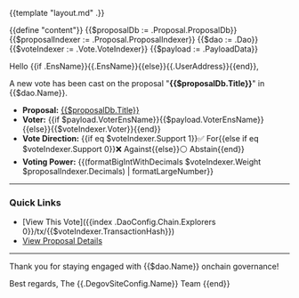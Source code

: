 {{template "layout.md" .}}

{{define "content"}}
{{$proposalDb := .Proposal.ProposalDb}}
{{$proposalIndexer := .Proposal.ProposalIndexer}}
{{$dao := .Dao}}
{{$voteIndexer := .Vote.VoteIndexer}}
{{$payload := .PayloadData}}

Hello {{if .EnsName}}{{.EnsName}}{{else}}{{.UserAddress}}{{end}},

A new vote has been cast on the proposal "**{{$proposalDb.Title}}**" in {{$dao.Name}}.

- **Proposal:** [{{$proposalDb.Title}}]({{$proposalDb.ProposalLink}})
- **Voter:** {{if $payload.VoterEnsName}}{{$payload.VoterEnsName}}{{else}}{{$voteIndexer.Voter}}{{end}}
- **Vote Direction:** {{if eq $voteIndexer.Support 1}}✅ For{{else if eq $voteIndexer.Support 0}}❌ Against{{else}}⚪️ Abstain{{end}}
- **Voting Power:** {{(formatBigIntWithDecimals $voteIndexer.Weight $proposalIndexer.Decimals) | formatLargeNumber}}

---

### Quick Links

- [View This Vote]({{index .DaoConfig.Chain.Explorers 0}}/tx/{{$voteIndexer.TransactionHash}})
- [View Proposal Details]({{$proposalDb.ProposalLink}})

---

Thank you for staying engaged with {{$dao.Name}} onchain governance!

Best regards,
The {{.DegovSiteConfig.Name}} Team
{{end}}
